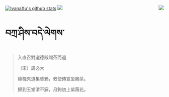 [![IvanaXu's github stats](https://github-readme-stats.vercel.app/api?username=IvanaXu&show_icons=true&theme=vue-dark)](https://github.com/anuraghazra/github-readme-stats)
<img align="right" src="https://github-readme-stats.vercel.app/api/top-langs/?username=IvanaXu&langs_count=7&theme=graywhite" />
<img src="https://github-readme-stats.vercel.app/api/wakatime?username=IvanaXu&layout=compact&langs_count=6&theme=vue-dark&&custom_title=Programming Times(Jul 29 2021-)" />
# བཀྲ་ཤིས་བདེ་ལེགས་
> 入直召對選德殿賜茶而退
> 
> （宋）周必大
> 
> 綠槐夾道集昏鴉，敕使傳宣坐賜茶。
> 
> 歸到玉堂清不寐，月鉤初上紫薇花。
>